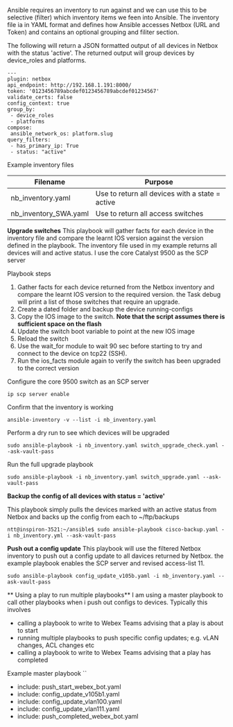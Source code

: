 Ansible requires an inventory to run against and we can use this to be selective (filter) which inventory items we feen into Ansible. The inventory file ia in YAML format and defines
how Ansible accesses Netbox (URL and Token) and contains an optional grouping and filiter section.

The following will return a JSON formatted output of all devices in Netbox with the status 'active'. The returned output will group devices by device_roles and platforms.
```
---
plugin: netbox
api_endpoint: http://192.168.1.191:8000/
token: '0123456789abcdef0123456789abcdef01234567'
validate_certs: false
config_context: true
group_by:
 - device_roles
 - platforms
compose:
 ansible_network_os: platform.slug
query_filters:
 - has_primary_ip: True
 - status: "active"
 ```

Example inventory files

| Filename | Purpose |
| ------ | ------ |
| nb_inventory.yaml | Use to return all devices with a state = active |
| nb_inventory_SWA.yaml | Use to return all access switches |

**Upgrade switches**
This playbook will gather facts for each device in the inventory file and compare the learnt IOS version against the version defined in the playbook. The inventory file used in my example returns all devices will and active status.
I use the core Catalyst 9500 as the SCP server

Playbook steps
1. Gather facts for each device returned from the Netbox inventory and compare the learnt IOS version to the required version. the Task debug will print a list of those switches that require an upgrade.
2. Create a dated folder and backup the device running-configs
3. Copy the IOS image to the switch. **Note that the script assumes there is sufficient space on the flash**
4. Update the switch boot variable to point at the new IOS image
5. Reload the switch
6. Use the wait_for module to wait 90 sec before starting to try and connect to the device on tcp22 (SSH). 
7. Run the ios_facts module again to verify the switch has been upgraded to the correct version


Configure the core 9500 switch as an SCP server
```
ip scp server enable
```

Confirm that the inventory is working
```
ansible-inventory -v --list -i nb_inventory.yaml
```

Perform a dry run to see which devices will be upgraded
```
sudo ansible-playbook -i nb_inventory.yaml switch_upgrade_check.yaml --ask-vault-pass
```

Run the full upgrade playbook
```
sudo ansible-playbook -i nb_inventory.yaml switch_upgrade.yaml --ask-vault-pass
```



**Backup the config of all devices with status = 'active'**

This playbook simply pulls the devices marked with an active status from Netbox and backs up the config from each to ~/ftp/backups
```
ntt@inspiron-3521:~/ansible$ sudo ansible-playbook cisco-backup.yaml -i nb_inventory.yml --ask-vault-pass
```



**Push out a config update**
This playbook will use the filtered Netbox inventory to push out a config update to all davices returned by Netbox. the example playbook enables the SCP server and revised access-list 11.
```
sudo ansible-playbook config_update_v105b.yaml -i nb_inventory.yaml --ask-vault-pass
```

** Using a play to run multiple playbooks**
I am using a master playbook to call other playbooks when i push out configs to devices. Typically this involves 

*  calling a playbook to write to Webex Teams advising that a play is about to start
*  running multiple playbooks to push specific config updates; e.g. vLAN changes, ACL changes etc
*  calling a playbook to write to Webex Teams advising that a play has completed

Example master playbook
``
- include: push_start_webex_bot.yaml
- include: config_update_v105b1.yaml
- include: config_update_vlan100.yaml
- include: config_update_vlan111.yaml
- include: push_completed_webex_bot.yaml
```